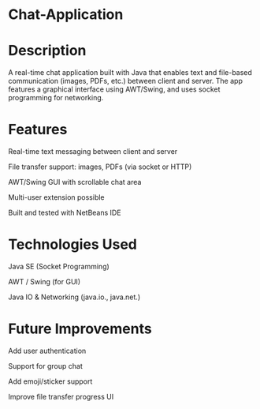 # Chat-Application

# Description
A real-time chat application built with Java that enables text and file-based communication (images, PDFs, etc.) between client and server. The app features a graphical interface using AWT/Swing, and uses socket programming for networking.

# Features
Real-time text messaging between client and server

File transfer support: images, PDFs (via socket or HTTP)

AWT/Swing GUI with scrollable chat area

Multi-user extension possible

Built and tested with NetBeans IDE

# Technologies Used
Java SE (Socket Programming)

AWT / Swing (for GUI)

Java IO & Networking (java.io., java.net.)

# Future Improvements
Add user authentication

Support for group chat

Add emoji/sticker support

Improve file transfer progress UI

